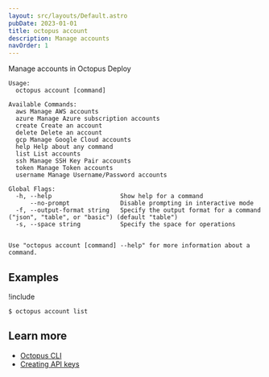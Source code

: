 ```yaml
---
layout: src/layouts/Default.astro
pubDate: 2023-01-01
title: octopus account
description: Manage accounts
navOrder: 1
---
```


Manage accounts in Octopus Deploy


```
Usage:
  octopus account [command]

Available Commands:
  aws Manage AWS accounts
  azure Manage Azure subscription accounts
  create Create an account
  delete Delete an account
  gcp Manage Google Cloud accounts
  help Help about any command
  list List accounts
  ssh Manage SSH Key Pair accounts
  token Manage Token accounts
  username Manage Username/Password accounts

Global Flags:
  -h, --help                   Show help for a command
      --no-prompt              Disable prompting in interactive mode
  -f, --output-format string   Specify the output format for a command ("json", "table", or "basic") (default "table")
  -s, --space string           Specify the space for operations


Use "octopus account [command] --help" for more information about a command.
```

## Examples

!include <samples-instance>


```
$ octopus account list

```

## Learn more

- [Octopus CLI](/docs/octopus-rest-api/cli/)
- [Creating API keys](/docs/octopus-rest-api/how-to-create-an-api-key/)